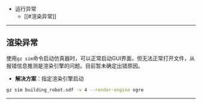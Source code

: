 

+ 运行异常
	+ [[#渲染异常]]


---
## 渲染异常

使用`gz sim`命令启动仿真器时，可以正常启动GUI界面，但无法正常打开文件，从报错信息推测是渲染引擎的问题。目前暂未确定出错原因。

+ **解决方案**：指定渲染引擎启动

```bash
gz sim building_robot.sdf -v 4 --render-engine ogre
```

---
